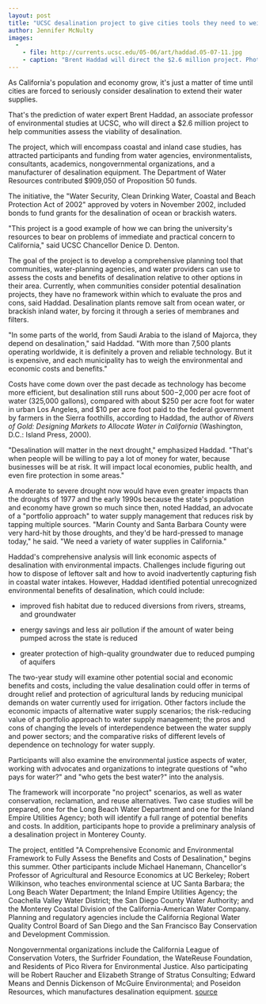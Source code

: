 ```yaml
---
layout: post
title: "UCSC desalination project to give cities tools they need to weigh pros and cons"
author: Jennifer McNulty 
images:
  -
    - file: http://currents.ucsc.edu/05-06/art/haddad.05-07-11.jpg
    - caption: "Brent Haddad will direct the $2.6 million project. Photo: r.r. jones"
---
```


As California's population and economy grow, it's just a matter of time until cities are forced to seriously consider desalination to extend their water supplies.

That's the prediction of water expert Brent Haddad, an associate professor of environmental studies at UCSC, who will direct a $2.6 million project to help communities assess the viability of desalination.

The project, which will encompass coastal and inland case studies, has attracted participants and funding from water agencies, environmentalists, consultants, academics, nongovernmental organizations, and a manufacturer of desalination equipment. The Department of Water Resources contributed $909,050 of Proposition 50 funds.

The initiative, the "Water Security, Clean Drinking Water, Coastal and Beach Protection Act of 2002" approved by voters in November 2002, included bonds to fund grants for the desalination of ocean or brackish waters.

"This project is a good example of how we can bring the university's resources to bear on problems of immediate and practical concern to California," said UCSC Chancellor Denice D. Denton.

The goal of the project is to develop a comprehensive planning tool that communities, water-planning agencies, and water providers can use to assess the costs and benefits of desalination relative to other options in their area. Currently, when communities consider potential desalination projects, they have no framework within which to evaluate the pros and cons, said Haddad. Desalination plants remove salt from ocean water, or brackish inland water, by forcing it through a series of membranes and filters.

"In some parts of the world, from Saudi Arabia to the island of Majorca, they depend on desalination," said Haddad. "With more than 7,500 plants operating worldwide, it is definitely a proven and reliable technology. But it is expensive, and each municipality has to weigh the environmental and economic costs and benefits."

Costs have come down over the past decade as technology has become more efficient, but desalination still runs about $500-$2,000 per acre foot of water (325,000 gallons), compared with about $250 per acre foot for water in urban Los Angeles, and $10 per acre foot paid to the federal government by farmers in the Sierra foothills, according to Haddad, the author of _Rivers of Gold: Designing Markets to Allocate Water in California_ (Washington, D.C.: Island Press, 2000).

"Desalination will matter in the next drought," emphasized Haddad. "That's when people will be willing to pay a lot of money for water, because businesses will be at risk. It will impact local economies, public health, and even fire protection in some areas."

A moderate to severe drought now would have even greater impacts than the droughts of 1977 and the early 1990s because the state's population and economy have grown so much since then, noted Haddad, an advocate of a "portfolio approach" to water supply management that reduces risk by tapping multiple sources. "Marin County and Santa Barbara County were very hard-hit by those droughts, and they'd be hard-pressed to manage today," he said. "We need a variety of water supplies in California."

Haddad's comprehensive analysis will link economic aspects of desalination with environmental impacts. Challenges include figuring out how to dispose of leftover salt and how to avoid inadvertently capturing fish in coastal water intakes. However, Haddad identified potential unrecognized environmental benefits of desalination, which could include:

* improved fish habitat due to reduced diversions from rivers, streams, and groundwater  
  
* energy savings and less air pollution if the amount of water being pumped across the state is reduced
* greater protection of high-quality groundwater due to reduced pumping of aquifers

The two-year study will examine other potential social and economic benefits and costs, including the value desalination could offer in terms of drought relief and protection of agricultural lands by reducing municipal demands on water currently used for irrigation. Other factors include the economic impacts of alternative water supply scenarios; the risk-reducing value of a portfolio approach to water supply management; the pros and cons of changing the levels of interdependence between the water supply and power sectors; and the comparative risks of different levels of dependence on technology for water supply.

Participants will also examine the environmental justice aspects of water, working with advocates and organizations to integrate questions of "who pays for water?" and "who gets the best water?" into the analysis.

The framework will incorporate "no project" scenarios, as well as water conservation, reclamation, and reuse alternatives. Two case studies will be prepared, one for the Long Beach Water Department and one for the Inland Empire Utilities Agency; both will identify a full range of potential benefits and costs. In addition, participants hope to provide a preliminary analysis of a desalination project in Monterey County.

The project, entitled "A Comprehensive Economic and Environmental Framework to Fully Assess the Benefits and Costs of Desalination," begins this summer. Other participants include Michael Hanemann, Chancellor's Professor of Agricultural and Resource Economics at UC Berkeley; Robert Wilkinson, who teaches environmental science at UC Santa Barbara; the Long Beach Water Department; the Inland Empire Utilities Agency; the Coachella Valley Water District; the San Diego County Water Authority; and the Monterey Coastal Division of the California-American Water Company. Planning and regulatory agencies include the California Regional Water Quality Control Board of San Diego and the San Francisco Bay Conservation and Development Commission.

Nongovernmental organizations include the California League of Conservation Voters, the Surfrider Foundation, the WateReuse Foundation, and Residents of Pico Rivera for Environmental Justice. Also participating will be Robert Raucher and Elizabeth Strange of Stratus Consulting; Edward Means and Dennis Dickenson of McGuire Environmental; and Poseidon Resources, which manufactures desalination equipment.
[source](http://www1.ucsc.edu/currents/05-06/07-11/desalination.asp "Permalink to desalination")
